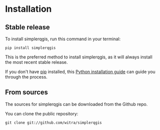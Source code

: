 # Installation

## Stable release

To install simplerqgis, run this command in your terminal:

```
pip install simplerqgis
```

This is the preferred method to install simplerqgis, as it will always install the most recent stable release.

If you don't have [pip](https://pip.pypa.io) installed, this [Python installation guide](http://docs.python-guide.org/en/latest/starting/installation/) can guide you through the process.

## From sources

The sources for simplerqgis can be downloaded from the Github repo.

You can clone the public repository:

```
git clone git://github.com/witra/simplerqgis
```
